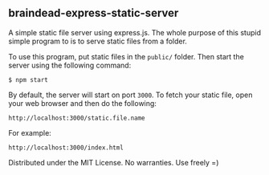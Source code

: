 ## braindead-express-static-server

A simple static file server using express.js. The whole purpose of this stupid simple program to is to serve static files from a folder.

To use this program, put static
files in the `public/` folder. Then start the server using the following command:

`$ npm start`

By default, the server will start on port `3000`. To fetch your static file, open
your web browser and then do the following:

`http://localhost:3000/static.file.name`

For example:

`http://localhost:3000/index.html`

Distributed under the MIT License. No warranties. Use freely =)
